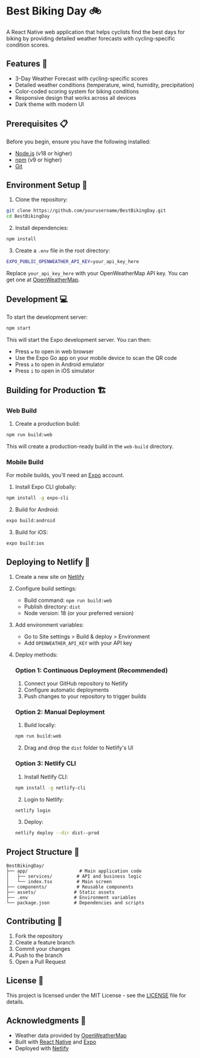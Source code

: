 # Best Biking Day 🚲

A React Native web application that helps cyclists find the best days for biking by providing detailed weather forecasts with cycling-specific condition scores.

## Features 🌟

- 3-Day Weather Forecast with cycling-specific scores
- Detailed weather conditions (temperature, wind, humidity, precipitation)
- Color-coded scoring system for biking conditions
- Responsive design that works across all devices
- Dark theme with modern UI

## Prerequisites 📋

Before you begin, ensure you have the following installed:
- [Node.js](https://nodejs.org/) (v18 or higher)
- [npm](https://www.npmjs.com/) (v9 or higher)
- [Git](https://git-scm.com/)

## Environment Setup 🔧

1. Clone the repository:
```bash
git clone https://github.com/yourusername/BestBikingDay.git
cd BestBikingDay
```

2. Install dependencies:
```bash
npm install
```

3. Create a `.env` file in the root directory:
```bash
EXPO_PUBLIC_OPENWEATHER_API_KEY=your_api_key_here
```

Replace `your_api_key_here` with your OpenWeatherMap API key. You can get one at [OpenWeatherMap](https://openweathermap.org/api).

## Development 💻

To start the development server:

```bash
npm start
```

This will start the Expo development server. You can then:
- Press `w` to open in web browser
- Use the Expo Go app on your mobile device to scan the QR code
- Press `a` to open in Android emulator
- Press `i` to open in iOS simulator

## Building for Production 🏗️

### Web Build

1. Create a production build:
```bash
npm run build:web
```

This will create a production-ready build in the `web-build` directory.

### Mobile Build

For mobile builds, you'll need an [Expo](https://expo.dev/) account.

1. Install Expo CLI globally:
```bash
npm install -g expo-cli
```

2. Build for Android:
```bash
expo build:android
```

3. Build for iOS:
```bash
expo build:ios
```

## Deploying to Netlify 🚀

1. Create a new site on [Netlify](https://www.netlify.com/)

2. Configure build settings:
   - Build command: `npm run build:web`
   - Publish directory: `dist`
   - Node version: 18 (or your preferred version)

3. Add environment variables:
   - Go to Site settings > Build & deploy > Environment
   - Add `OPENWEATHER_API_KEY` with your API key

4. Deploy methods:

   ### Option 1: Continuous Deployment (Recommended)
   
   1. Connect your GitHub repository to Netlify
   2. Configure automatic deployments
   3. Push changes to your repository to trigger builds

   ### Option 2: Manual Deployment
   
   1. Build locally:
   ```bash
   npm run build:web
   ```
   
   2. Drag and drop the `dist` folder to Netlify's UI
   
   ### Option 3: Netlify CLI
   
   1. Install Netlify CLI:
   ```bash
   npm install -g netlify-cli
   ```
   
   2. Login to Netlify:
   ```bash
   netlify login
   ```
   
   3. Deploy:
   ```bash
   netlify deploy --dir dist--prod
   ```

## Project Structure 📁

```
BestBikingDay/
├── app/                   # Main application code
│   ├── services/         # API and business logic
│   └── index.tsx         # Main screen
├── components/           # Reusable components
├── assets/              # Static assets
├── .env                 # Environment variables
└── package.json         # Dependencies and scripts
```

## Contributing 🤝

1. Fork the repository
2. Create a feature branch
3. Commit your changes
4. Push to the branch
5. Open a Pull Request

## License 📄

This project is licensed under the MIT License - see the [LICENSE](LICENSE) file for details.

## Acknowledgments 🙏

- Weather data provided by [OpenWeatherMap](https://openweathermap.org/)
- Built with [React Native](https://reactnative.dev/) and [Expo](https://expo.dev/)
- Deployed with [Netlify](https://www.netlify.com/)
